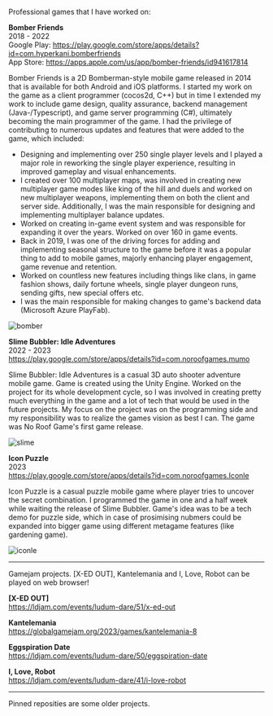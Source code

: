 
Professional games that I have worked on:

**Bomber Friends** \
2018 - 2022 \
Google Play: https://play.google.com/store/apps/details?id=com.hyperkani.bomberfriends \
App Store: https://apps.apple.com/us/app/bomber-friends/id941617814

Bomber Friends is a 2D Bomberman-style mobile game released in 2014 that is available for both Android and iOS platforms. I started my work on the game as a client programmer (cocos2d, C++) but in time I extended my work to include game design, quality assurance, backend management (Java-/Typescript), and game server programming (C#), ultimately becoming the main programmer of the game. I had the privilege of contributing to numerous updates and features that were added to the game, which included:
- Designing and implementing over 250 single player levels and I played a major role in reworking the single player experience, resulting in improved gameplay and visual enhancements.
- I created over 100 multiplayer maps, was involved in creating new multiplayer game modes like king of the hill and duels and worked on new multiplayer weapons, implementing them on both the client and server side. Additionally, I was the main responsible for designing and implementing multiplayer balance updates.
- Worked on creating in-game event system and was responsible for expanding it over the years. Worked on over 160 in game events.
- Back in 2019, I was one of the driving forces for adding and implementing seasonal structure to the game before it was a popular thing to add to mobile games, majorly enhancing player engagement, game revenue and retention.
- Worked on countless new features including things like clans, in game fashion shows,  daily fortune wheels, single player dungeon runs, sending gifts, new special offers etc.
- I was the main responsible for making changes to game's backend data (Microsoft Azure PlayFab).

![bomber](https://user-images.githubusercontent.com/4212615/235475628-3ac32fc5-e201-454b-a6ca-c225940cb0c9.png)

**Slime Bubbler: Idle Adventures** \
2022 - 2023 \
https://play.google.com/store/apps/details?id=com.noroofgames.mumo

Slime Bubbler: Idle Adventures is a casual 3D auto shooter adventure mobile game. Game is created using the Unity Engine. Worked on the project for its whole development cycle, so I was involved in creating pretty much everything in the game and a lot of tech that would be used in the future projects. My focus on the project was on the programming side and my responsibility was to realize the games vision as best I can. The game was No Roof Game's first game release.

![slime](https://user-images.githubusercontent.com/4212615/235475625-dce0eda3-1ea7-49df-a162-5edaa23f2322.png)

**Icon Puzzle** \
2023 \
https://play.google.com/store/apps/details?id=com.noroofgames.Iconle

Icon Puzzle is a casual puzzle mobile game where player tries to uncover the secret combination. I programmed the game in one and a half week while waiting the release of Slime Bubbler. Game's idea was to be a tech demo for puzzle side, which in case of prosimising nubmers could be expanded into bigger game using different metagame features (like gardening game).

![iconle](https://user-images.githubusercontent.com/4212615/235475622-5edf2933-020e-42cf-af35-2d3fdda7f5bb.png)

-----------------------------------------------------------------------------------------------------------------------------------------------------------------------

Gamejam projects. [X-ED OUT], Kantelemania and I, Love, Robot can be played on web browser!

**[X-ED OUT]** \
https://ldjam.com/events/ludum-dare/51/x-ed-out

**Kantelemania** \
https://globalgamejam.org/2023/games/kantelemania-8

**Eggspiration Date**  \
https://ldjam.com/events/ludum-dare/50/eggspiration-date

**I, Love, Robot** \
https://ldjam.com/events/ludum-dare/41/i-love-robot

-----------------------------------------------------------------------------------------------------------------------------------------------------------------------

Pinned reposities are some older projects.

<!--
**F1nde/F1nde** is a ✨ _special_ ✨ repository because its `README.md` (this file) appears on your GitHub profile.

Here are some ideas to get you started:

- 🔭 I’m currently working on ...
- 🌱 I’m currently learning ...
- 👯 I’m looking to collaborate on ...
- 🤔 I’m looking for help with ...
- 💬 Ask me about ...
- 📫 How to reach me: ...
- 😄 Pronouns: ...
- ⚡ Fun fact: ...
-->
